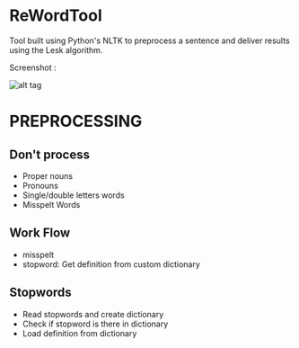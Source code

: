 # ReWordTool
Tool built using Python's NLTK to preprocess a sentence and deliver results using the Lesk algorithm.

Screenshot :

![alt tag](http://i.imgur.com/isCybmN.png)

# PREPROCESSING #
## Don't process ##
* Proper nouns
* Pronouns
* Single/double letters words
* Misspelt Words

## Work Flow ##

* misspelt
* stopword: Get definition from custom dictionary

## Stopwords ##
* Read stopwords and create dictionary
* Check if stopword is there in dictionary
* Load definition from dictionary

